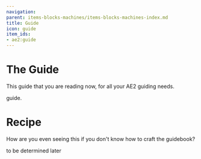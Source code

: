 ```yaml
---
navigation:
parent: items-blocks-machines/items-blocks-machines-index.md
title: Guide
icon: guide
item_ids:
- ae2:guide
---
```

# The Guide

This guide that you are reading now, for all your AE2 guiding needs.

guide.

# Recipe

How are you even seeing this if you don't know how to craft the guidebook?

to be determined later